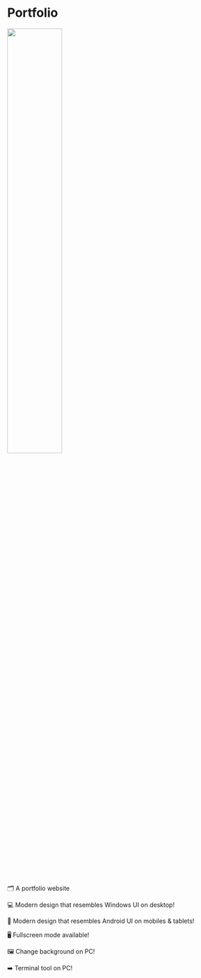 # Portfolio
<img src="https://i.imgur.com/XqdqxsZ.png" width="50%" />

🗂️ A portfolio website

💻 Modern design that resembles Windows UI on desktop!

📱 Modern design that resembles Android UI on mobiles & tablets!

🖥️ Fullscreen mode available!

🖼️ Change background on PC!

➡️ Terminal tool on PC!
